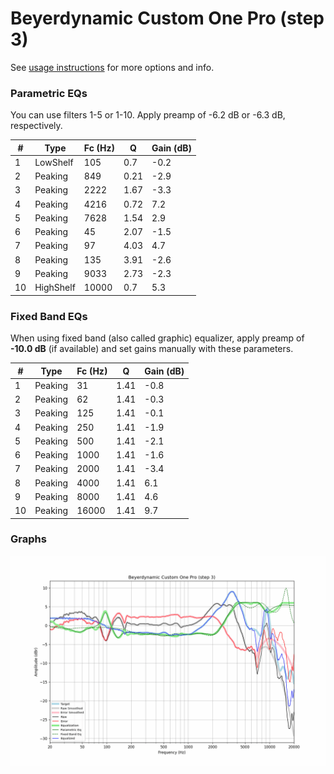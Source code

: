 # Beyerdynamic Custom One Pro (step 3)
See [usage instructions](https://github.com/jaakkopasanen/AutoEq#usage) for more options and info.

### Parametric EQs
You can use filters 1-5 or 1-10. Apply preamp of -6.2 dB or -6.3 dB, respectively.

|   # | Type      |   Fc (Hz) |    Q |   Gain (dB) |
|-----|-----------|-----------|------|-------------|
|   1 | LowShelf  |       105 | 0.7  |        -0.2 |
|   2 | Peaking   |       849 | 0.21 |        -2.9 |
|   3 | Peaking   |      2222 | 1.67 |        -3.3 |
|   4 | Peaking   |      4216 | 0.72 |         7.2 |
|   5 | Peaking   |      7628 | 1.54 |         2.9 |
|   6 | Peaking   |        45 | 2.07 |        -1.5 |
|   7 | Peaking   |        97 | 4.03 |         4.7 |
|   8 | Peaking   |       135 | 3.91 |        -2.6 |
|   9 | Peaking   |      9033 | 2.73 |        -2.3 |
|  10 | HighShelf |     10000 | 0.7  |         5.3 |

### Fixed Band EQs
When using fixed band (also called graphic) equalizer, apply preamp of **-10.0 dB** (if available) and set gains manually with these parameters.

|   # | Type    |   Fc (Hz) |    Q |   Gain (dB) |
|-----|---------|-----------|------|-------------|
|   1 | Peaking |        31 | 1.41 |        -0.8 |
|   2 | Peaking |        62 | 1.41 |        -0.3 |
|   3 | Peaking |       125 | 1.41 |        -0.1 |
|   4 | Peaking |       250 | 1.41 |        -1.9 |
|   5 | Peaking |       500 | 1.41 |        -2.1 |
|   6 | Peaking |      1000 | 1.41 |        -1.6 |
|   7 | Peaking |      2000 | 1.41 |        -3.4 |
|   8 | Peaking |      4000 | 1.41 |         6.1 |
|   9 | Peaking |      8000 | 1.41 |         4.6 |
|  10 | Peaking |     16000 | 1.41 |         9.7 |

### Graphs
![](./Beyerdynamic%20Custom%20One%20Pro%20(step%203).png)
